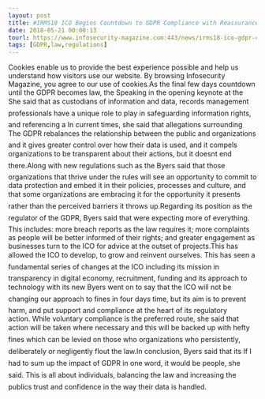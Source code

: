 ```yaml
---
layout: post
title: #IRMS18 ICO Begins Countdown to GDPR Compliance with Reassurances
date: 2018-05-21 00:00:13
tourl: https://www.infosecurity-magazine.com:443/news/irms18-ico-gdpr-compliance/
tags: [GDPR,law,regulations]
---
```

Cookies enable us to provide the best experience possible and help us understand how visitors use our website. By browsing Infosecurity Magazine, you agree to our use of cookies.As the final few days countdown until the GDPR becomes law, the Speaking in the opening keynote at the She said that as custodians of information and data, records management professionals have a unique role to play in safeguarding information rights, and referencing a In current times, she said that allegations surrounding The GDPR rebalances the relationship between the public and organizations and it gives greater control over how their data is used, and it compels organizations to be transparent about their actions, but it doesnt end there.Along with new regulations such as the Byers said that those organizations that thrive under the rules will see an opportunity to commit to data protection and embed it in their policies, processes and culture, and that some organizations are embracing it for the opportunity it presents rather than the perceived barriers it throws up.Regarding its position as the regulator of the GDPR, Byers said that were expecting more of everything. This includes: more breach reports as the law requires it; more complaints as people will be better informed of their rights; and greater engagement as businesses turn to the ICO for advice at the outset of projects.This has allowed the ICO to develop, to grow and reinvent ourselves. This has seen a fundamental series of changes at the ICO including its mission in transparency in digital economy, recruitment, funding and its approach to technology with its new Byers went on to say that the ICO will not be changing our approach to fines in four days time, but its aim is to prevent harm, and put support and compliance at the heart of its regulatory action. While voluntary compliance is the preferred route, she said that action will be taken where necessary and this will be backed up with hefty fines which can be levied on those who organizations who persistently, deliberately or negligently flout the law.In conclusion, Byers said that its If I had to sum up the impact of GDPR in one word, it would be people, she said. This is all about individuals, balancing the law and increasing the publics trust and confidence in the way their data is handled.